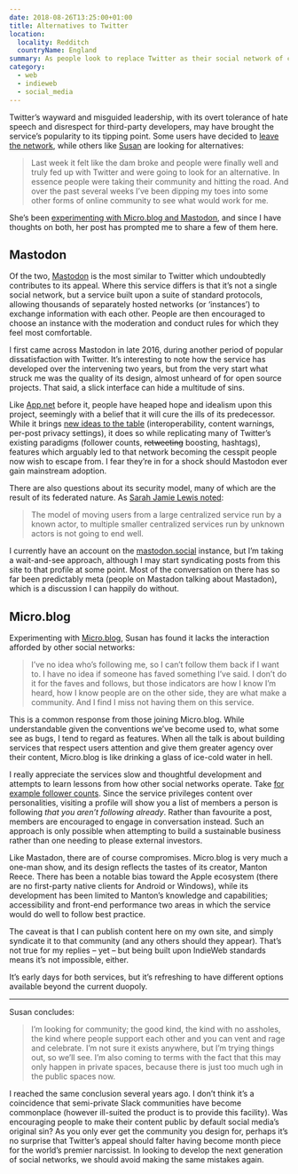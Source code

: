 ```yaml
---
date: 2018-08-26T13:25:00+01:00
title: Alternatives to Twitter
location:
  locality: Redditch
  countryName: England
summary: As people look to replace Twitter as their social network of choice, Mastadon and Micro.blog have emerged as early contenders.
category:
  - web
  - indieweb
  - social_media
---
```


Twitter’s wayward and misguided leadership, with its overt tolerance of hate speech and disrespect for third-party developers, may have brought the service’s popularity to its tipping point. Some users have decided to [leave the network][1], while others like [Susan][2] are looking for alternatives:

> Last week it felt like the dam broke and people were finally well and truly fed up with Twitter and were going to look for an alternative. In essence people were taking their community and hitting the road. And over the past several weeks I’ve been dipping my toes into some other forms of online community to see what would work for me.

She’s been [experimenting with Micro.blog and Mastodon][3], and since I have thoughts on both, her post has prompted me to share a few of them here.

## Mastodon

Of the two, [Mastodon][4] is the most similar to Twitter which undoubtedly contributes to its appeal. Where this service differs is that it’s not a single social network, but a service built upon a suite of standard protocols, allowing thousands of separately hosted networks (or ‘instances’) to exchange information with each other. People are then encouraged to choose an instance with the moderation and conduct rules for which they feel most comfortable.

I first came across Mastodon in late 2016, during another period of popular dissatisfaction with Twitter. It’s interesting to note how the service has developed over the intervening two years, but from the very start what struck me was the quality of its design, almost unheard of for open source projects. That said, a slick interface can hide a multitude of sins.

Like [App.net][5] before it, people have heaped hope and idealism upon this project, seemingly with a belief that it will cure the ills of its predecessor. While it brings [new ideas to the table][6] (interoperability, content warnings, per-post privacy settings), it does so while replicating many of Twitter’s existing paradigms (follower counts, ~~retweeting~~ boosting, hashtags), features which arguably led to that network becoming the cesspit people now wish to escape from. I fear they’re in for a shock should Mastodon ever gain mainstream adoption.

There are also questions about its security model, many of which are the result of its federated nature. As [Sarah Jamie Lewis noted][7]:

> The model of moving users from a large centralized service run by a known actor, to multiple smaller centralized services run by unknown actors is not going to end well.

I currently have an account on the [mastodon.social][8] instance, but I’m taking a wait-and-see approach, although I may start syndicating posts from this site to that profile at some point. Most of the conversation on there has so far been predictably meta (people on Mastadon talking about Mastadon), which is a discussion I can happily do without.

## Micro.blog

Experimenting with [Micro.blog][9], Susan has found it lacks the interaction afforded by other social networks:

> I’ve no idea who’s following me, so I can’t follow them back if I want to. I have no idea if someone has faved something I’ve said. I don’t do it for the faves and follows, but those indicators are how I know I’m heard, how I know people are on the other side, they are what make a community. And I find I miss not having them on this service.

This is a common response from those joining Micro.blog. While understandable given the conventions we’ve become used to, what some see as bugs, I tend to regard as features. When all the talk is about building services that respect users attention and give them greater agency over their content, Micro.blog is like drinking a glass of ice-cold water in hell.

I really appreciate the services slow and thoughtful development and attempts to learn lessons from how other social networks operate. Take [for example follower counts][10]. Since the service privileges content over personalities, visiting a profile will show you a list of members a person is following _that you aren’t following already_. Rather than favourite a post, members are encouraged to engage in conversation instead. Such an approach is only possible when attempting to build a sustainable business rather than one needing to please external investors.

Like Mastadon, there are of course compromises. Micro.blog is very much a one-man show, and its design reflects the tastes of its creator, Manton Reece. There has been a notable bias toward the Apple ecosystem (there are no first-party native clients for Android or Windows), while its development has been limited to Manton’s knowledge and capabilities; accessibility and front-end performance two areas in which the service would do well to follow best practice.

The caveat is that I can publish content here on my own site, and simply syndicate it to that community (and any others should they appear). That’s not true for my replies – yet – but being built upon IndieWeb standards means it’s not impossible, either.

It’s early days for both services, but it’s refreshing to have different options available beyond the current duopoly.

---

Susan concludes:

> I’m looking for community; the good kind, the kind with no assholes, the kind where people support each other and you can vent and rage and celebrate. I’m not sure it exists anywhere, but I’m trying things out, so we’ll see. I’m also coming to terms with the fact that this may only happen in private spaces, because there is just too much ugh in the public spaces now.

I reached the same conclusion several years ago. I don’t think it’s a coincidence that semi-private Slack communities have become commonplace (however ill-suited the product is to provide this facility). Was encouraging people to make their content public by default social media’s original sin? As you only ever get the community you design for, perhaps it’s no surprise that Twitter’s appeal should falter having become month piece for the world’s premier narcissist. In looking to develop the next generation of social networks, we should avoid making the same mistakes again.

[1]: https://a.wholelottanothing.org/2018/08/08/im-done-with-twitter/
[2]: https://www.susanjeanrobertson.com
[3]: https://www.susanjeanrobertson.com/writing/social-media-change/
[4]: https://joinmastodon.org
[5]: https://en.wikipedia.org/wiki/App.net
[6]: https://blog.joinmastodon.org/2018/07/cage-the-mastodon/
[7]: https://mobile.twitter.com/SarahJamieLewis/status/1030569720527765504
[8]: https://mastodon.social/@paulrobertlloyd
[9]: https://micro.blog
[10]: https://www.manton.org/2018/07/12/following-users-ui.html
